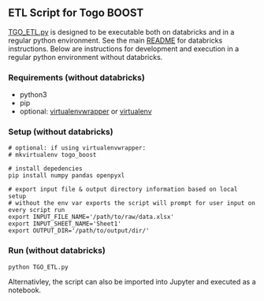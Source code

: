 ## ETL Script for Togo BOOST

[TGO_ETL.py](Togo/TGO_ETL.py) is designed to be executable both on databricks and in a regular python environment. See the main [README](README.md) for databricks instructions. Below are instructions for development and execution in a regular python environment without databricks.

### Requirements (without databricks)
- python3
- pip
- optional: [virtualenvwrapper](https://virtualenvwrapper.readthedocs.io/en/latest/) or [virtualenv](https://virtualenv.pypa.io/en/latest/)

### Setup (without databricks)

```
# optional: if using virtualenvwrapper:
# mkvirtualenv togo_boost

# install depedencies
pip install numpy pandas openpyxl

# export input file & output directory information based on local setup
# without the env var exports the script will prompt for user input on every script run
export INPUT_FILE_NAME='/path/to/raw/data.xlsx'
export INPUT_SHEET_NAME='Sheet1'
export OUTPUT_DIR='/path/to/output/dir/'
```

### Run (without databricks)

```
python TGO_ETL.py
```

Alternativley, the script can also be imported into Jupyter and executed as a notebook.